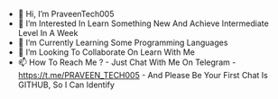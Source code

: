 - 👋 Hi, I’m PraveenTech005
- 👀 I’m Interested In Learn Something New And Achieve Intermediate Level In A Week 
- 🌱 I’m Currently Learning Some Programming Languages
- 💞️ I’m Looking To Collaborate On Learn With Me
- 📫 How To Reach Me ? - Just Chat With Me On Telegram - https://t.me/PRAVEEN_TECH005 - And Please Be Your First Chat Is GITHUB, So I Can Identify

<!---
PraveenTech005/PraveenTech005 is a ✨ special ✨ repository because its `README.md` (this file) appears on your GitHub profile.
You can click the Preview link to take a look at your changes.
--->
